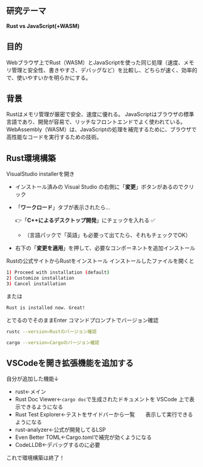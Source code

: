 ## **研究テーマ**
**Rust vs JavaScript(+WASM)**

## **目的**
Webブラウザ上でRust（WASM）とJavaScriptを使った同じ処理（速度、メモリ管理と安全性、書きやすさ、デバッグなど）を比較し、どちらが速く、効率的で、使いやすいかを明らかにする。

## **背景**
Rustはメモリ管理が厳密で安全、速度に優れる。
JavaScriptはブラウザの標準言語であり、開発が容易で、リッチなフロントエンドでよく使われている。
WebAssembly（WASM）は、JavaScriptの処理を補完するために、ブラウザで高性能なコードを実行するための技術。

## Rust環境構築

VisualStudio installerを開き

- インストール済みの Visual Studio の右側に「**変更**」ボタンがあるのでクリック
- 「**ワークロード**」タブが表示されたら…
    
    👉「**C++によるデスクトップ開発**」にチェックを入れる ✅
    
    - （言語パックで「英語」も必要って出てたら、それもチェックでOK）
- 右下の「**変更を適用**」を押して、必要なコンポーネントを追加インストール


Rustの公式サイトからRustをインストール
インストールしたファイルを開くと
```bash
1) Proceed with installation (default)
2) Customize installation
3) Cancel installation
```
または
```bash
Rust is installed now. Great!
```
とでるのでそのままEnter
コマンドプロンプトでバージョン確認

```bash
rustc --version←Rustのバージョン確認
```

```bash
cargo --version←Cargoのバージョン確認
```

## VSCodeを開き拡張機能を追加する
自分が追加した機能↓
- rust←メイン
- Rust Doc Viewer←`cargo doc`で生成されたドキュメントを VSCode 上で表示できるようになる
- Rust Test Explorer←テストをサイドバーから一覧　　表示して実行できるようになる
- rust-analyzer←公式が開発してるLSP
- Even Better TOML←Cargo.tomlで補完が効くようになる
- CodeLLDB←デバッグするのに必要

これで環境構築は終了！
